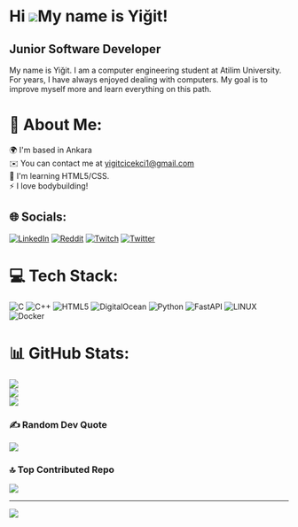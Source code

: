 Hi ![](https://user-images.githubusercontent.com/18350557/176309783-0785949b-9127-417c-8b55-ab5a4333674e.gif)My name is Yiğit!
==============================================================================================================================

Junior Software Developer
----------------------

My name is Yiğit. I am a computer engineering student at Atilim University. For years, I have always enjoyed dealing with computers. My goal is to improve myself more and learn everything on this path.

# 💫 About Me:
🌍  I'm based in Ankara<br>✉️  You can contact me at yigitcicekci1@gmail.com<br>🧠  I'm learning HTML5/CSS.<br>⚡  I love bodybuilding!


## 🌐 Socials:
[![LinkedIn](https://img.shields.io/badge/LinkedIn-%230077B5.svg?logo=linkedin&logoColor=white)](https://linkedin.com/in/yigitcicekci) [![Reddit](https://img.shields.io/badge/Reddit-%23FF4500.svg?logo=Reddit&logoColor=white)](https://reddit.com/user/RuveraIsTaken) [![Twitch](https://img.shields.io/badge/Twitch-%239146FF.svg?logo=Twitch&logoColor=white)](https://twitch.tv/ruvera) [![Twitter](https://img.shields.io/badge/Twitter-%231DA1F2.svg?logo=Twitter&logoColor=white)](https://twitter.com/yigit_cicekci) 

# 💻 Tech Stack:
![C](https://img.shields.io/badge/c-%2300599C.svg?style=for-the-badge&logo=c&logoColor=white) ![C++](https://img.shields.io/badge/c++-%2300599C.svg?style=for-the-badge&logo=c%2B%2B&logoColor=white) ![HTML5](https://img.shields.io/badge/html5-%23E34F26.svg?style=for-the-badge&logo=html5&logoColor=white) ![DigitalOcean](https://img.shields.io/badge/DigitalOcean-%230167ff.svg?style=for-the-badge&logo=digitalOcean&logoColor=white) ![Python](https://img.shields.io/badge/python-3670A0?style=for-the-badge&logo=python&logoColor=ffdd54) ![FastAPI](https://img.shields.io/badge/FastAPI-005571?style=for-the-badge&logo=fastapi) ![LINUX](https://img.shields.io/badge/Linux-FCC624?style=for-the-badge&logo=linux&logoColor=black) ![Docker](https://img.shields.io/badge/docker-%230db7ed.svg?style=for-the-badge&logo=docker&logoColor=white)
# 📊 GitHub Stats:
![](https://github-readme-stats.vercel.app/api?username=yigitcicekci&theme=nightowl&hide_border=false&include_all_commits=true&count_private=true)<br/>
![](https://github-readme-streak-stats.herokuapp.com/?user=yigitcicekci&theme=nightowl&hide_border=false)<br/>
![](https://github-readme-stats.vercel.app/api/top-langs/?username=yigitcicekci&theme=nightowl&hide_border=false&include_all_commits=true&count_private=true&layout=compact)

### ✍️ Random Dev Quote
![](https://quotes-github-readme.vercel.app/api?type=vetical&theme=tokyonight)

### 🔝 Top Contributed Repo
![](https://github-contributor-stats.vercel.app/api?username=yigitcicekci&limit=5&theme=dark&combine_all_yearly_contributions=true)

---
[![](https://visitcount.itsvg.in/api?id=yigitcicekci&icon=0&color=0)](https://visitcount.itsvg.in)

<!-- Proudly created with GPRM ( https://gprm.itsvg.in ) -->
